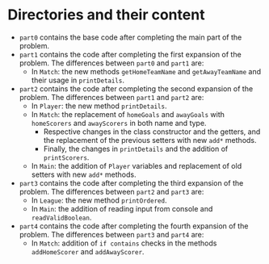 # Directories and their content

- `part0` contains the base code after completing the main part of the problem.
- `part1` contains the code after completing the first expansion of the problem. The differences between `part0` and `part1` are:
  - In `Match`: the new methods `getHomeTeamName` and `getAwayTeamName` and their usage in `printDetails`.
- `part2` contains the code after completing the second expansion of the problem. The differences between `part1` and `part2` are:
  - In `Player`: the new method `printDetails`.
  - In `Match`: the replacement of `homeGoals` and `awayGoals` with `homeScorers` and `awayScorers` in both name and type.
    - Respective changes in the class constructor and the getters, and the replacement of the previous setters with new `add*` methods.
    - Finally, the changes in `printDetails` and the addition of `printScorers`.
  - In `Main`: the addition of `Player` variables and replacement of old setters with new `add*` methods.
- `part3` contains the code after completing the third expansion of the problem. The differences between `part2` and `part3` are:
  - In `League`: the new method `printOrdered`.
  - In `Main`: the addition of reading input from console and `readValidBoolean`.
- `part4` contains the code after completing the fourth expansion of the problem. The differences between `part3` and `part4` are:
  - In `Match`: addition of `if contains` checks in the methods `addHomeScorer` and `addAwayScorer`.
